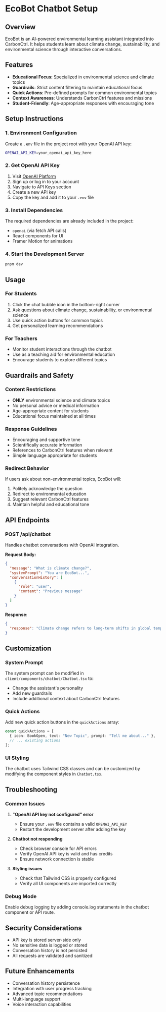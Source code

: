 # EcoBot Chatbot Setup

## Overview
EcoBot is an AI-powered environmental learning assistant integrated into CarbonCtrl. It helps students learn about climate change, sustainability, and environmental science through interactive conversations.

## Features
- **Educational Focus**: Specialized in environmental science and climate topics
- **Guardrails**: Strict content filtering to maintain educational focus
- **Quick Actions**: Pre-defined prompts for common environmental topics
- **Context Awareness**: Understands CarbonCtrl features and missions
- **Student-Friendly**: Age-appropriate responses with encouraging tone

## Setup Instructions

### 1. Environment Configuration
Create a `.env` file in the project root with your OpenAI API key:

```bash
OPENAI_API_KEY=your_openai_api_key_here
```

### 2. Get OpenAI API Key
1. Visit [OpenAI Platform](https://platform.openai.com/)
2. Sign up or log in to your account
3. Navigate to API Keys section
4. Create a new API key
5. Copy the key and add it to your `.env` file

### 3. Install Dependencies
The required dependencies are already included in the project:
- `openai` (via fetch API calls)
- React components for UI
- Framer Motion for animations

### 4. Start the Development Server
```bash
pnpm dev
```

## Usage

### For Students
1. Click the chat bubble icon in the bottom-right corner
2. Ask questions about climate change, sustainability, or environmental science
3. Use quick action buttons for common topics
4. Get personalized learning recommendations

### For Teachers
- Monitor student interactions through the chatbot
- Use as a teaching aid for environmental education
- Encourage students to explore different topics

## Guardrails and Safety

### Content Restrictions
- **ONLY** environmental science and climate topics
- No personal advice or medical information
- Age-appropriate content for students
- Educational focus maintained at all times

### Response Guidelines
- Encouraging and supportive tone
- Scientifically accurate information
- References to CarbonCtrl features when relevant
- Simple language appropriate for students

### Redirect Behavior
If users ask about non-environmental topics, EcoBot will:
1. Politely acknowledge the question
2. Redirect to environmental education
3. Suggest relevant CarbonCtrl features
4. Maintain helpful and educational tone

## API Endpoints

### POST /api/chatbot
Handles chatbot conversations with OpenAI integration.

**Request Body:**
```json
{
  "message": "What is climate change?",
  "systemPrompt": "You are EcoBot...",
  "conversationHistory": [
    {
      "role": "user",
      "content": "Previous message"
    }
  ]
}
```

**Response:**
```json
{
  "response": "Climate change refers to long-term shifts in global temperatures..."
}
```

## Customization

### System Prompt
The system prompt can be modified in `client/components/chatbot/Chatbot.tsx` to:
- Change the assistant's personality
- Add new guardrails
- Include additional context about CarbonCtrl features

### Quick Actions
Add new quick action buttons in the `quickActions` array:
```typescript
const quickActions = [
  { icon: BookOpen, text: "New Topic", prompt: "Tell me about..." },
  // ... existing actions
];
```

### UI Styling
The chatbot uses Tailwind CSS classes and can be customized by modifying the component styles in `Chatbot.tsx`.

## Troubleshooting

### Common Issues

1. **"OpenAI API key not configured" error**
   - Ensure your `.env` file contains a valid `OPENAI_API_KEY`
   - Restart the development server after adding the key

2. **Chatbot not responding**
   - Check browser console for API errors
   - Verify OpenAI API key is valid and has credits
   - Ensure network connection is stable

3. **Styling issues**
   - Check that Tailwind CSS is properly configured
   - Verify all UI components are imported correctly

### Debug Mode
Enable debug logging by adding console.log statements in the chatbot component or API route.

## Security Considerations

- API key is stored server-side only
- No sensitive data is logged or stored
- Conversation history is not persisted
- All requests are validated and sanitized

## Future Enhancements

- Conversation history persistence
- Integration with user progress tracking
- Advanced topic recommendations
- Multi-language support
- Voice interaction capabilities

